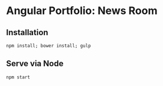 # Angular Portfolio: News Room

## Installation

```
npm install; bower install; gulp
```

## Serve via Node

```
npm start
```
